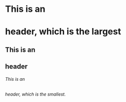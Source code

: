 # This is an <h1> header, which is the largest
## This is an <h2> header
###### This is an <h6> header, which is the smallest.
